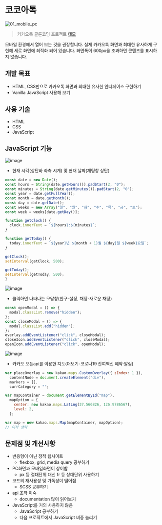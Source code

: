 # 코코아톡

![01_mobile_pc](https://user-images.githubusercontent.com/68595933/148503753-b8ce4ad7-90a5-4f7e-89b4-520a91cf2a76.jpg)

> 카카오톡 클론코딩 프로젝트 [데모](https://shinyelee.github.io/kokoa-clone/)

모바일 환경에서 열어 보는 것을 권장합니다. 실제 카카오톡 화면과 최대한 유사하게 구현해 세로 화면에 최적화 되어 있습니다. 화면폭이 600px을 초과하면 콘텐츠를 표시하지 않습니다.

## 개발 목표

- HTML, CSS만으로 카카오톡 화면과 최대한 유사한 인터페이스 구현하기
- Vanilla JavaScript 사용해 보기

## 사용 기술

- HTML
- CSS
- JavaScript

## JavaScript 기능

![image](https://user-images.githubusercontent.com/68595933/151915109-69130133-01a3-4484-a1df-a18169055b8b.png)

- 현재 시각(상단바 좌측 시계) 및 현재 날짜(채팅창 상단)

```javascript
const date = new Date();
const hours = String(date.getHours()).padStart(2, "0");
const minutes = String(date.getMinutes()).padStart(2, "0");
const year = date.getFullYear();
const month = date.getMonth();
const day = date.getDate();
const weeks = new Array("일", "월", "화", "수", "목", "금", "토");
const week = weeks[date.getDay()];

function getClock() {
  clock.innerText = `${hours}:${minutes}`;
}

function getToday() {
  today.innerText = `${year}년 ${month + 1}월 ${day}일 ${week}요일`;
}

getClock();
setInterval(getClock, 500);

getToday();
setInterval(getToday, 500);
}
```

![image](https://user-images.githubusercontent.com/68595933/151915234-63d735fe-9ba5-4928-9e6f-afc9204aff4b.png)

- 클릭하면 나타나는 모달창(친구-설정, 채팅-새로운 채팅)

```javascript
const openModal = () => {
  modal.classList.remove("hidden");
};
const closeModal = () => {
  modal.classList.add("hidden");
};
overlay.addEventListener("click", closeModal);
closeIcon.addEventListener("click", closeModal);
openIcon.addEventListener("click", openModal);
```

![image](https://user-images.githubusercontent.com/68595933/151915385-e3b77b28-76f3-4311-95fb-7ce9d331cf29.png)

- 카카오 오픈api를 이용한 지도(더보기-코로나19 잔여백신 예약·알림)

```javascript
var placeOverlay = new kakao.maps.CustomOverlay({ zIndex: 1 }),
  contentNode = document.createElement("div"),
  markers = [],
  currCategory = "";

var mapContainer = document.getElementById("map"),
  mapOption = {
    center: new kakao.maps.LatLng(37.566826, 126.9786567),
    level: 2,
  };

var map = new kakao.maps.Map(mapContainer, mapOption);
// 이하 생략
```

## 문제점 및 개선사항

- 반응형이 아닌 정적 웹사이트
  - flexbox, grid, media query 공부하기
- PC화면과 모바일화면이 상이함
  - px 등 절대단위 대신 fr 등 상대단위 사용하기
- 코드의 재사용성 및 가독성이 떨어짐
  - SCSS 공부하기
- api 조작 미숙
  - documentation 많이 읽어보기
- JavaScript를 거의 사용하지 않음
  - JavaScript 공부하기
  - 다음 프로젝트에서 JavaScript 비중 늘리기
